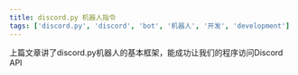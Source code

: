 ```yaml
---
title: discord.py 机器人指令
tags: ['discord.py', 'discord', 'bot', '机器人', '开发', 'development']
---
```


上篇文章讲了discord.py机器人的基本框架，能成功让我们的程序访问Discord API